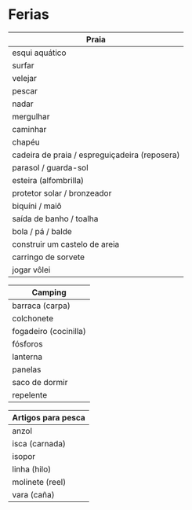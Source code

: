# Ferias

| Praia |
| -- |
| esqui aquático |
| surfar |
| velejar |
| pescar |
| nadar |
| mergulhar |
| caminhar |
| chapéu |
| cadeira de praia / espreguiçadeira (reposera) |
| parasol / guarda-sol|
| esteira (alfombrilla) |
| protetor solar / bronzeador |
| biquíni / maiô |
| saída de banho / toalha |
| bola / pá / balde |
| construir um castelo de areia |
| carringo de sorvete |
| jogar vôlei |

| Camping |
| -- |
| barraca (carpa) |
| colchonete |
| fogadeiro (cocinilla) |
| fósforos |
| lanterna |
| panelas |
| saco de dormir |
| repelente |

| Artigos para pesca |
| -- |
| anzol |
| isca (carnada) |
| isopor |
| linha (hilo) |
| molinete (reel) |
| vara (caña) |
